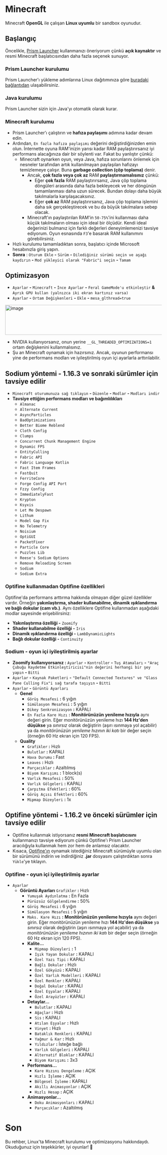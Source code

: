 # Minecraft
Minecraft **OpenGL** ile çalışan **Linux uyumlu** bir sandbox oyunudur.
## Başlangıç
Öncelikle, [Prism Launcher](https://github.com/PrismLauncher/PrismLauncher) kullanmanızı öneriyorum çünkü **açık kaynaktır** ve resmi Minecraft başlatıcısından daha fazla seçenek sunuyor.
### Prism Launcher kurulumu
Prism Launcher'ı yükleme adımlarına Linux dağıtımınıza göre [buradaki bağlantıdan](https://prismlauncher.org/download/?from=button) ulaşabilirsiniz.
### Java kurulumu
Prism Launcher sizin için Java'yı otomatik olarak kurar.
### Minecraft kurulumu
- Prism Launcher'ı çalıştırın ve **hafıza paylaşımı** adımına kadar devam edin.
- Ardından, `En fazla hafıza paylaşımı` değerini değiştirdiğinizden emin olun. İnternette oyuna RAM'inizin yarısı kadar RAM paylaştırırsanız iyi performans alacağınıza dair bir söylenti var. Fakat bu yanlıştır çünkü:
  - Minecraft oynarken oyun, veya Java, hafıza sorunlarını önlemek için nesneler tarafından artık kullanılmayan paylaşılan hafızayı temizlemeye çalışır. Buna **garbage collection (çöp toplama)** denir.
    - Ancak, **çok fazla veya çok az** RAM **paylaştırmamalısınız** çünkü:
      - Eğer **çok fazla** RAM paylaştırırsanız, Java çöp toplama döngüleri arasında daha fazla bekleyecek ve her döngünün tamamlanması daha uzun sürecek. Bundan dolayı daha büyük takılmalarla karşılaşacaksınız.
      - Eğer **çok az** RAM paylaştırırsanız, Java çöp toplama işlemini daha sık gerçekleştirecek ve bu da büyük takılmalara sebep olacak.
    - Minecraft'ın paylaştırılan RAM'in `50-75%`'ini kullanması daha küçük takılmaların olması için ideal bir ölçüdür. Kendi ideal değerinizi bulmanız için farklı değerleri deneyimlemenizi tavsiye ediyorum. Oyun esnasında `F3`'e basarak RAM kullanımını görebilirsiniz.
- Hızlı kurulumu tamamladıktan sonra, başlatıcı içinde Microsoft hesabınızla giriş yapın.
- **Sonra** : `Oturum Ekle` **-** `Sürüm` **-** `Dilediğiniz sürümü seçin ve aşağı kaydırın` **-** `Mod yükleyici olarak "Fabric"i seçin` **-** `Tamam`
## Optimizasyon
- `Ayarlar` **-** `Minecraft` **-** `İnce Ayarlar` **-** `Feral GameMode'u etkinleştir` **&** `Ayrık GPU kullan (yalnızca iki ekran kartınız varsa)`
- `Ayarlar` **-** `Ortam Değişkenleri` **-** `Ekle` **-** `mesa_glthread=true`
<img width="731" height="96" alt="image" src="https://github.com/user-attachments/assets/3cd34257-d1cf-4509-8967-d8499e61318a" />

- NVIDIA kullanıyorsanız, onun yerine `__GL_THREADED_OPTIMIZATIONS=1` ortam değişkenini kullanmalısınız.
- Şu an Minecraft oynamak için hazırsınız. Ancak, oyunun performansı yine de performans modları ve iyileştirilmiş oyun içi ayarlarla arttırılabilir.
## Sodium yöntemi - 1.16.3 ve sonraki sürümler için tavsiye edilir
- `Minecraft oturumunuza sağ tıklayın` **-** `Düzenle` **-** `Modlar` **-** `Modları indir`
- **Tavsiye ettiğim performans modları ve bağımlılıkları**
  - `Almanac`
  - `Alternate Current`
  - `AsyncParticles`
  - `BadOptimizations`
  - `Better Biome Reblend`
  - `Cloth Config`
  - `Clumps`
  - `Concurrent Chunk Management Engine`
  - `Dynamic FPS`
  - `EntityCulling`
  - `Fabric API`
  - `Fabric Language Kotlin`
  - `Fast Item Frames`
  - `FastQuit`
  - `FerriteCore`
  - `Forge Config API Port`
  - `Fzzy Config`
  - `ImmediatelyFast`
  - `Krypton`
  - `Ksyxis`
  - `Let Me Despawn`
  - `Lithum`
  - `Model Gap Fix`
  - `No Telemetry`
  - `Noisium`
  - `OptiGUI`
  - `PacketFixer`
  - `Particle Core`
  - `Puzzles Lib`
  - `Reese's Sodium Options`
  - `Remove Reloading Screen`
  - `Sodium`
  - `Sodium Extra`
### Optifine kullanmadan Optifine özellikleri
Optifine'da performans arttırma hakkında olmayan diğer güzel özellikler vardır. Örneğin **yakınlaştırma, shader kullanabilme, dinamik ışıklandırma ve bağlı dokular (cam vb.)**. Aynı özelliklere Optifine kullanmadan aşağıdaki modlar sayesinde erişebilirsiniz:
- **Yakınlaştırma özelliği -** `Zoomify`
- **Shader kullanabilme özelliği -** `Iris`
- **Dinamik ışıklandırma özelliği -** `LambDynamicLights`
- **Bağlı dokular özelliği -** `Continuity`
### Sodium - oyun içi iyileştirilmiş ayarlar
- **Zoomify kullanıyorsanız :** `Ayarlar` **-** `Kontroller` **-** `Tuş Atamaları` **-** `"Araç Çubuğu Kaydetme Etkinleştiricisi"nin değerini herhangi bir şey yapın` **-** `Bitti`
- `Ayarlar` **-** `Kaynak Paketleri` **-** `"Default Connected Textures" ve "Glass Pane Culling Fix"i sağ tarafa taşıyın` **-** `Bitti`
- `Ayarlar` **-** `Görüntü Ayarları`
  - **Genel**
    - `Görüş Mesafesi` **:** 6 yığın
    - `Simülasyon Mesafesi` **:** 5 yığın
    - `Dikey Senkronizasyon` **:** KAPALI
    - `En Fazla Kare Hızı` **:** **Monitörünüzün yenileme hızıyla** aynı değeri girin. Eğer monitörünüzün yenileme hızı **144 Hz'den düşükse** ya *sınırsız* olarak değiştirin (aşırı ısınmaya yol açabilir) ya da *monitörünüzün yenileme hızının iki katı* bir değer seçin (örneğin 60 Hz ekran için 120 FPS).
  - **Quality**
    - `Grafikler` **:** Hızlı
    - `Bulutlar` **:** KAPALI
    - `Hava Durumu` **:** Fast
    - `Leaves` **:** Hızlı
    - `Parçacıklar` **:** Azaltılmış
    - `Biyom Karışımı` **:** 1 block(s)
    - `Varlık Mesafesi` **:** 50%
    - `Varlık Gölgeleri` **:** KAPALI
    - `Çarpıtma Efektleri` **:** 60%
    - `Görüş Açısı Efektleri` **:** 60%
    - `Mipmap Düzeyleri` **:** 1x
## Optifine yöntemi - 1.16.2 ve önceki sürümler için tavsiye edilir
- Optifine kullanmak istiyorsanız **resmi Minecraft başlatıcısını** kullanmanızı tavsiye ediyorum çünkü Optifine'ı Prism Launcher aracılığıyla kullanmak hem zor hem de anlamsız olacaktır.
- Kısaca, [Optifine'ın](https://optifine.net/downloads) oynamak istediğiniz Minecraft sürümüyle uyumlu olan bir sürümünü indirin ve indirdiğiniz **.jar** dosyasını çalıştırdıktan sonra `Yükle`'ye tıklayın. 
### Optifine - oyun içi iyileştirilmiş ayarlar
- `Ayarlar`
  - **Görüntü Ayarları**
    `Grafikler` **:** Hızlı
    - `Yumuşak Aydınlatma` **:** En Fazla
    - `Pürüzsüz Gölgelendirme` **:** 50%
    - `Görüş Mesafesi` **:** 6 yığın
    - `Simülasyon Mesafesi` **:** 5 yığın
    - `Maks. Kare Hızı` **:** **Monitörünüzün yenileme hızıyla** aynı değeri girin. Eğer monitörünüzün yenileme hızı **144 Hz'den düşükse** ya *sınırsız* olarak değiştirin (aşırı ısınmaya yol açabilir) ya da *monitörünüzün yenileme hızının iki katı* bir değer seçin (örneğin 60 Hz ekran için 120 FPS).
    - **Kalite...**
      - `Mipmap Düzeyleri` **:** 1
      - `Işık Yayan Dokular` **:** KAPALI
      - `Özel Yazı Tipi` **:** KAPALI
      - `Bağlı Dokular` **:** Hızlı
      - `Özel Gökyüzü` **:** KAPALI
      - `Özel Varlık Modelleri` **:** KAPALI
      - `Özel Renkler` **:** KAPALI
      - `Doğal Dokular` **:** KAPALI
      - `Özel Eşyalar` **:** KAPALI
      - `Özel Arayüzler` **:** KAPALI
    - **Detaylar...**
      - `Bulutlar` **:** KAPALI
      - `Ağaçlar` **:** Hızlı
      - `Sis` **:** KAPALI
      - `Atılan Eşyalar` **:** Hızlı
      - `Vinyet` **:** Hızlı
      - `Bataklık Renkleri` **:** KAPALI
      - `Yağmur & Kar` **:** Hızlı
      - `Yıldızlar` **:** İsteğe bağlı
      - `Varlık Gölgeleri` **:** KAPALI
      - `Alternatif Bloklar` **:** KAPALI
      - `Biyom Karışımı` **:** 3x3
    - **Performans...**
      - `Kare Hızını Dengeleme` **:** AÇIK
      - `Hızlı İşleme` **:** AÇIK
      - `Bölgesel İşleme` **:** KAPALI
      - `Akıllı Animasyonlar` **:** AÇIK
      - `Hızlı Hesap` **:** AÇIK
    - **Animasyonlar...**
      - `Doku Animasyonları` **:** KAPALI
      - `Parçacıklar` **:** Azaltılmış
# Son
Bu rehber, Linux'ta Minecraft kurulumu ve optimizasyonu hakkındaydı. Okuduğunuz için teşekkürler, iyi oyunlar! 🐧
